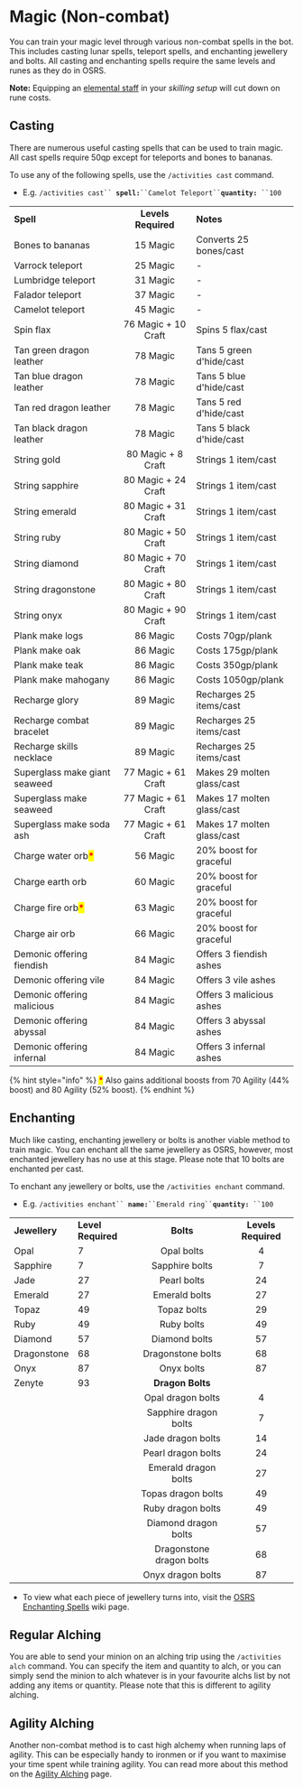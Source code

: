 # Magic (Non-combat)

You can train your magic level through various non-combat spells in the bot. This includes casting lunar spells, teleport spells, and enchanting jewellery and bolts. All casting and enchanting spells require the same levels and runes as they do in OSRS.&#x20;

**Note:** Equipping an [elemental staff](https://oldschool.runescape.wiki/w/Elemental\_staves) in your _skilling setup_ will cut down on rune costs.

## Casting

There are numerous useful casting spells that can be used to train magic. All cast spells require 50qp except for teleports and bones to bananas.

To use any of the following spells, use the `/activities cast` command.

* E.g. `/activities cast`` `**`spell:`**` ``Camelot Teleport`` `**`quantity:`**` ``100`

|                                                        |                     |                            |
| ------------------------------------------------------ | :-----------------: | -------------------------- |
| **Spell**                                              | **Levels Required** | **Notes**                  |
| Bones to bananas                                       |       15 Magic      | Converts 25 bones/cast     |
| Varrock teleport                                       |       25 Magic      | -                          |
| Lumbridge teleport                                     |       31 Magic      | -                          |
| Falador teleport                                       |       37 Magic      | -                          |
| Camelot teleport                                       |       45 Magic      | -                          |
| Spin flax                                              | 76 Magic + 10 Craft | Spins 5 flax/cast          |
| Tan green dragon leather                               |       78 Magic      | Tans 5 green d'hide/cast   |
| Tan blue dragon leather                                |       78 Magic      | Tans 5 blue d'hide/cast    |
| Tan red dragon leather                                 |       78 Magic      | Tans 5 red d'hide/cast     |
| Tan black dragon leather                               |       78 Magic      | Tans 5 black d'hide/cast   |
| String gold                                            |  80 Magic + 8 Craft | Strings 1 item/cast        |
| String sapphire                                        | 80 Magic + 24 Craft | Strings 1 item/cast        |
| String emerald                                         | 80 Magic + 31 Craft | Strings 1 item/cast        |
| String ruby                                            | 80 Magic + 50 Craft | Strings 1 item/cast        |
| String diamond                                         | 80 Magic + 70 Craft | Strings 1 item/cast        |
| String dragonstone                                     | 80 Magic + 80 Craft | Strings 1 item/cast        |
| String onyx                                            | 80 Magic + 90 Craft | Strings 1 item/cast        |
| Plank make logs                                        |       86 Magic      | Costs 70gp/plank           |
| Plank make oak                                         |       86 Magic      | Costs 175gp/plank          |
| Plank make teak                                        |       86 Magic      | Costs 350gp/plank          |
| Plank make mahogany                                    |       86 Magic      | Costs 1050gp/plank         |
| Recharge glory                                         |       89 Magic      | Recharges 25 items/cast    |
| Recharge combat bracelet                               |       89 Magic      | Recharges 25 items/cast    |
| Recharge skills necklace                               |       89 Magic      | Recharges 25 items/cast    |
| Superglass make giant seaweed                          | 77 Magic + 61 Craft | Makes 29 molten glass/cast |
| Superglass make seaweed                                | 77 Magic + 61 Craft | Makes 17 molten glass/cast |
| Superglass make soda ash                               | 77 Magic + 61 Craft | Makes 17 molten glass/cast |
| Charge water orb<mark style="color:red;">**\***</mark> |       56 Magic      | 20% boost for graceful     |
| Charge earth orb                                       |       60 Magic      | 20% boost for graceful     |
| Charge fire orb<mark style="color:red;">**\***</mark>  |       63 Magic      | 20% boost for graceful     |
| Charge air orb                                         |       66 Magic      | 20% boost for graceful     |
| Demonic offering fiendish                              |       84 Magic      | Offers 3 fiendish ashes    |
| Demonic offering vile                                  |       84 Magic      | Offers 3 vile ashes        |
| Demonic offering malicious                             |       84 Magic      | Offers 3 malicious ashes   |
| Demonic offering abyssal                               |       84 Magic      | Offers 3 abyssal ashes     |
| Demonic offering infernal                              |       84 Magic      | Offers 3 infernal ashes    |

{% hint style="info" %}
<mark style="color:red;">**\***</mark> Also gains additional boosts from 70 Agility (44% boost) and 80 Agility (52% boost).
{% endhint %}

## Enchanting

Much like casting, enchanting jewellery or bolts is another viable method to train magic. You can enchant all the same jewellery as OSRS, however, most enchanted jewellery has no use at this stage. Please note that 10 bolts are enchanted per cast.

To enchant any jewellery or bolts, use the `/activities enchant` command.

* E.g.  `/activities enchant`` `**`name:`**` ``Emerald ring`` `**`quantity:`**` ``100`

|               |                    |                          |                     |
| ------------- | ------------------ | :----------------------: | :-----------------: |
| **Jewellery** | **Level Required** |         **Bolts**        | **Levels Required** |
| Opal          | 7                  |        Opal bolts        |          4          |
| Sapphire      | 7                  |      Sapphire bolts      |          7          |
| Jade          | 27                 |        Pearl bolts       |          24         |
| Emerald       | 27                 |       Emerald bolts      |          27         |
| Topaz         | 49                 |        Topaz bolts       |          29         |
| Ruby          | 49                 |        Ruby bolts        |          49         |
| Diamond       | 57                 |       Diamond bolts      |          57         |
| Dragonstone   | 68                 |     Dragonstone bolts    |          68         |
| Onyx          | 87                 |        Onyx bolts        |          87         |
| Zenyte        | 93                 |     **Dragon Bolts**     |                     |
|               |                    |     Opal dragon bolts    |          4          |
|               |                    |   Sapphire dragon bolts  |          7          |
|               |                    |     Jade dragon bolts    |          14         |
|               |                    |    Pearl dragon bolts    |          24         |
|               |                    |   Emerald dragon bolts   |          27         |
|               |                    |    Topas dragon bolts    |          49         |
|               |                    |     Ruby dragon bolts    |          49         |
|               |                    |   Diamond dragon bolts   |          57         |
|               |                    | Dragonstone dragon bolts |          68         |
|               |                    |     Onyx dragon bolts    |          87         |

* To view what each piece of jewellery turns into, visit the [OSRS Enchanting Spells](https://oldschool.runescape.wiki/w/Enchantment\_spells#Enchanted\_gold\_and\_silver\_jewellery) wiki page.

## Regular Alching

You are able to send your minion on an alching trip using the `/activities alch` command. You can specify the item and quantity to alch, or you can simply send the minion to alch whatever is in your favourite alchs list by not adding any items or quantity. Please note that this is different to agility alching.

## Agility Alching

Another non-combat method is to cast high alchemy when running laps of agility. This can be especially handy to ironmen or if you want to maximise your time spent while training agility. You can read more about this method on the [Agility Alching](https://wiki.oldschool.gg/skills/agility/agility-alching) page.

